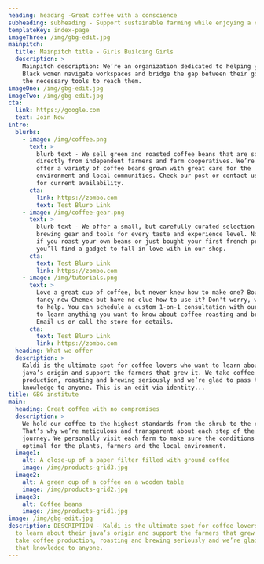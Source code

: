 ```yaml
---
heading: heading -Great coffee with a conscience
subheading: subheading - Support sustainable farming while enjoying a cup
templateKey: index-page
imageThree: /img/gbg-edit.jpg
mainpitch:
  title: Mainpitch title - Girls Building Girls
  description: >
    Mainpitch description: We’re an organization dedicated to helping young
    Black women navigate workspaces and bridge the gap between their goals and
    the necessary tools to reach them.
imageOne: /img/gbg-edit.jpg
imageTwo: /img/gbg-edit.jpg
cta:
  link: https://google.com
  text: Join Now
intro:
  blurbs:
    - image: /img/coffee.png
      text: >
        blurb text - We sell green and roasted coffee beans that are sourced
        directly from independent farmers and farm cooperatives. We’re proud to
        offer a variety of coffee beans grown with great care for the
        environment and local communities. Check our post or contact us directly
        for current availability.
      cta:
        link: https://zombo.com
        text: Test Blurb Link
    - image: /img/coffee-gear.png
      text: >
        blurb text - We offer a small, but carefully curated selection of
        brewing gear and tools for every taste and experience level. No matter
        if you roast your own beans or just bought your first french press,
        you’ll find a gadget to fall in love with in our shop.
      cta:
        text: Test Blurb Link
        link: https://zombo.com
    - image: /img/tutorials.png
      text: >
        Love a great cup of coffee, but never knew how to make one? Bought a
        fancy new Chemex but have no clue how to use it? Don't worry, we’re here
        to help. You can schedule a custom 1-on-1 consultation with our baristas
        to learn anything you want to know about coffee roasting and brewing.
        Email us or call the store for details.
      cta:
        text: Test Blurb Link
        link: https://zombo.com
  heading: What we offer
  description: >
    Kaldi is the ultimate spot for coffee lovers who want to learn about their
    java’s origin and support the farmers that grew it. We take coffee
    production, roasting and brewing seriously and we’re glad to pass that
    knowledge to anyone. This is an edit via identity...
title: GBG institute
main:
  heading: Great coffee with no compromises
  description: >
    We hold our coffee to the highest standards from the shrub to the cup.
    That’s why we’re meticulous and transparent about each step of the coffee’s
    journey. We personally visit each farm to make sure the conditions are
    optimal for the plants, farmers and the local environment.
  image1:
    alt: A close-up of a paper filter filled with ground coffee
    image: /img/products-grid3.jpg
  image2:
    alt: A green cup of a coffee on a wooden table
    image: /img/products-grid2.jpg
  image3:
    alt: Coffee beans
    image: /img/products-grid1.jpg
image: /img/gbg-edit.jpg
description: DESCRIPTION - Kaldi is the ultimate spot for coffee lovers who want
  to learn about their java’s origin and support the farmers that grew it. We
  take coffee production, roasting and brewing seriously and we’re glad to pass
  that knowledge to anyone.
---
```

